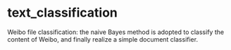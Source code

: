 # text_classification
Weibo file classification: the naive Bayes method is adopted to classify the content of Weibo, and finally realize a simple document classifier.
